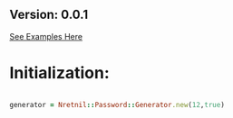 <h2>Version: 0.0.1</h2>

[See Examples Here](examples)

<h1>Initialization:</h1>

```ruby

generator = Nretnil::Password::Generator.new(12,true)
```
